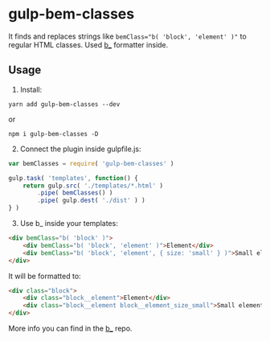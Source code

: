 # gulp-bem-classes

It finds and replaces strings like `bemClass="b( 'block', 'element' )"` to regular HTML classes. Used [b_](https://github.com/azproduction/b_) formatter inside.

## Usage

1. Install:

  `yarn add gulp-bem-classes --dev`

  or

  `npm i gulp-bem-classes -D`

2. Connect the plugin inside gulpfile.js:

  ```js
  var bemClasses = require( 'gulp-bem-classes' )

  gulp.task( 'templates', function() {
      return gulp.src( './templates/*.html' )
          .pipe( bemClasses() )
          .pipe( gulp.dest( './dist' ) )
  } )
  ```

3. Use b_ inside your templates:

```html
<div bemClass="b( 'block' )">
    <div bemClass="b( 'block', 'element' )">Element</div>
    <div bemClass="b( 'block', 'element', { size: 'small' } )">Small element</div>
</div>
```

It will be formatted to:

```html
<div class="block">
    <div class="block__element">Element</div>
    <div class="block__element block__element_size_small">Small element</div>
</div>
```

More info you can find in the [b_](https://github.com/azproduction/b_) repo.